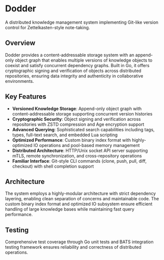 # Dodder

A distributed knowledge management system implementing Git-like version control for Zettelkasten-style note-taking.

## Overview

Dodder provides a content-addressable storage system with an append-only object graph that enables multiple versions of knowledge objects to coexist and satisfy concurrent dependency graphs. Built in Go, it offers cryptographic signing and verification of objects across distributed repositories, ensuring data integrity and authenticity in collaborative environments.

## Key Features

- **Versioned Knowledge Storage**: Append-only object graph with content-addressable storage supporting concurrent version histories
- **Cryptographic Security**: Object signing and verification across repositories with ZSTD compression and Age encryption support
- **Advanced Querying**: Sophisticated search capabilities including tags, types, full-text search, and embedded Lua scripting
- **Optimized Performance**: Custom binary index format with highly-optimized IO operations and pool-based memory management
- **Distributed Architecture**: HTTP/Unix socket API server supporting mTLS, remote synchronization, and cross-repository operations
- **Familiar Interface**: Git-style CLI commands (clone, push, pull, diff, checkout) with shell completion support

## Architecture

The system employs a highly-modular architecture with strict dependency layering, enabling clean separation of concerns and maintainable code. The custom binary index format and optimized IO subsystem ensure efficient handling of large knowledge bases while maintaining fast query performance.

## Testing

Comprehensive test coverage through Go unit tests and BATS integration testing framework ensures reliability and correctness of distributed operations.